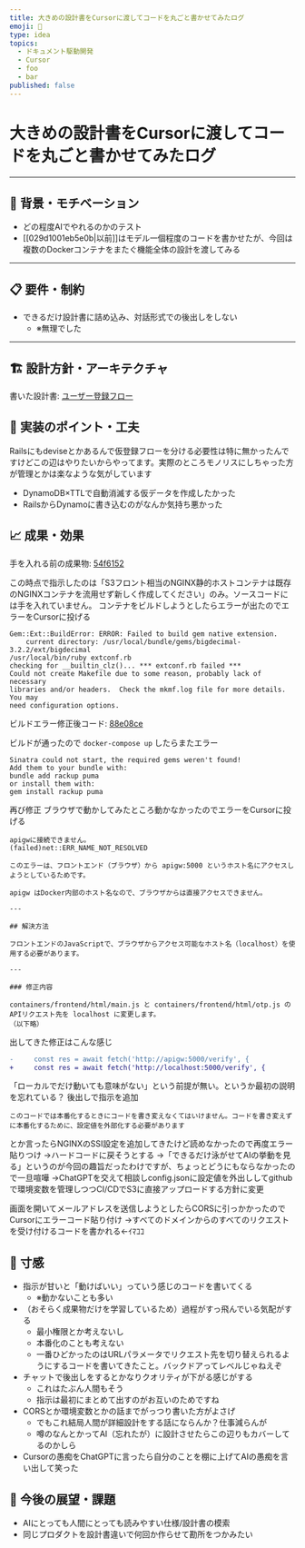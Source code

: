 ```yaml
---
title: 大きめの設計書をCursorに渡してコードを丸ごと書かせてみたログ
emoji: 🍄
type: idea
topics:
  - ドキュメント駆動開発
  - Cursor
  - foo
  - bar
published: false
---
```

# 大きめの設計書をCursorに渡してコードを丸ごと書かせてみたログ

---

## 🚀 背景・モチベーション

- どの程度AIでやれるのかのテスト
- [[029d1001eb5e0b|以前]]はモデル一個程度のコードを書かせたが、今回は複数のDockerコンテナをまたぐ機能全体の設計を渡してみる

---

## 📋 要件・制約

- できるだけ設計書に詰め込み、対話形式での後出しをしない
	- ※無理でした

---

## 🏗️ 設計方針・アーキテクチャ

書いた設計書: [ユーザー登録フロー](https://github.com/perpouh/AdControlHub/blob/54f6152f883ef1a50d750373dbd5a83d49b21774/docs/Features/%E3%83%A6%E3%83%BC%E3%82%B6%E3%83%BC%E7%99%BB%E9%8C%B2%E3%83%95%E3%83%AD%E3%83%BC.md)

## 🔧 実装のポイント・工夫

 Railsにもdeviseとかあるんで仮登録フローを分ける必要性は特に無かったんですけどこの辺はやりたいからやってます。実際のところモノリスにしちゃった方が管理とかは楽なような気がしています
 
 - DynamoDB×TTLで自動消滅する仮データを作成したかった
 - RailsからDynamoに書き込むのがなんか気持ち悪かった

## 📈 成果・効果

手を入れる前の成果物: [54f6152](https://github.com/perpouh/AdControlHub/commit/54f6152f883ef1a50d750373dbd5a83d49b21774#diff-d0d7e7a2d5b780198be3d70e163a9a0a99b76b0a24ea1ccc62880f36eb2cd6ab)

この時点で指示したのは「S3フロント相当のNGINX静的ホストコンテナは既存のNGINXコンテナを流用せず新しく作成してください」のみ。ソースコードには手を入れていません。
コンテナをビルドしようとしたらエラーが出たのでエラーをCursorに投げる

```
Gem::Ext::BuildError: ERROR: Failed to build gem native extension.
    current directory: /usr/local/bundle/gems/bigdecimal-3.2.2/ext/bigdecimal
/usr/local/bin/ruby extconf.rb
checking for __builtin_clz()... *** extconf.rb failed ***
Could not create Makefile due to some reason, probably lack of necessary
libraries and/or headers.  Check the mkmf.log file for more details.  You may
need configuration options.
```

ビルドエラー修正後コード: [88e08ce](https://github.com/perpouh/AdControlHub/commit/88e08cec636e07e78a6abf8abe612d47e0bc77d8)

ビルドが通ったので `docker-compose up` したらまたエラー

```
Sinatra could not start, the required gems weren't found!  
Add them to your bundle with:  
bundle add rackup puma  
or install them with:  
gem install rackup puma
```

再び修正
ブラウザで動かしてみたところ動かなかったのでエラーをCursorに投げる

```
apigwに接続できません。
(failed)net::ERR_NAME_NOT_RESOLVED
```

```
このエラーは、フロントエンド（ブラウザ）から apigw:5000 というホスト名にアクセスしようとしているためです。

apigw はDocker内部のホスト名なので、ブラウザからは直接アクセスできません。

---

## 解決方法

フロントエンドのJavaScriptで、ブラウザからアクセス可能なホスト名（localhost）を使用する必要があります。

---

### 修正内容

containers/frontend/html/main.js と containers/frontend/html/otp.js のAPIリクエスト先を localhost に変更します。
（以下略）
```

出してきた修正はこんな感じ

```diff
-     const res = await fetch('http://apigw:5000/verify', {
+     const res = await fetch('http://localhost:5000/verify', {
```

「ローカルでだけ動いても意味がない」という前提が無い。というか最初の説明を忘れている？
後出しで指示を追加

```
このコードでは本番化するときにコードを書き変えなくてはいけません。コードを書き変えずに本番化するために、設定値を外部化する必要があります
```

とか言ったらNGINXのSSI設定を追加してきたけど読めなかったので再度エラー貼りつけ
→ハードコードに戻そうとする
→「できるだけ泳がせてAIの挙動を見る」というのが今回の趣旨だったわけですが、ちょっとどうにもならなかったので一旦喧嘩
→ChatGPTを交えて相談しconfig.jsonに設定値を外出ししてgithubで環境変数を管理しつつCI/CDでS3に直接アップロードする方針に変更

画面を開いてメールアドレスを送信しようとしたらCORSに引っかかったのでCursorにエラーコード貼り付け
→すべてのドメインからのすべてのリクエストを受け付けるコードを書かれる←ｲﾏｺｺ

## 💭 寸感

 - 指示が甘いと「動けばいい」っていう感じのコードを書いてくる
	 - ※動かないことも多い
 - （おそらく成果物だけを学習しているため）過程がすっ飛んでいる気配がする
	 - 最小権限とか考えないし
	 - 本番化のことも考えない
	 - 一番ひどかったのはURLパラメータでリクエスト先を切り替えられるようにするコードを書いてきたこと。バックドアってレベルじゃねえぞ
 - チャットで後出しをするとかなりクオリティが下がる感じがする
	 - これはたぶん人間もそう
	 - 指示は最初にまとめて出すのがお互いのためですね
 - CORSとか環境変数とかの話までがっつり書いた方がよさげ
	 - でもこれ結局人間が詳細設計をする話にならんか？仕事減らんが
	 - 噂のなんとかってAI（忘れたが）に設計させたらこの辺りもカバーしてるのかしら
 - Cursorの愚痴をChatGPTに言ったら自分のことを棚に上げてAIの愚痴を言い出して笑った

## 💬 今後の展望・課題

 - AIにとっても人間にとっても読みやすい仕様/設計書の模索
 - 同じプロダクトを設計書違いで何回か作らせて勘所をつかみたい

